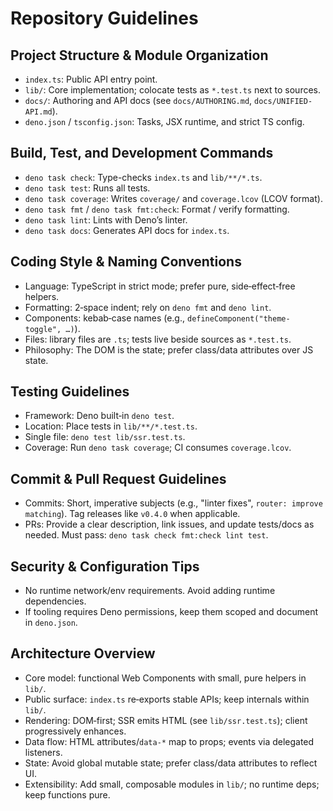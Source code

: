 # Repository Guidelines

## Project Structure & Module Organization
- `index.ts`: Public API entry point.
- `lib/`: Core implementation; colocate tests as `*.test.ts` next to sources.
- `docs/`: Authoring and API docs (see `docs/AUTHORING.md`, `docs/UNIFIED-API.md`).
- `deno.json` / `tsconfig.json`: Tasks, JSX runtime, and strict TS config.

## Build, Test, and Development Commands
- `deno task check`: Type-checks `index.ts` and `lib/**/*.ts`.
- `deno task test`: Runs all tests.
- `deno task coverage`: Writes `coverage/` and `coverage.lcov` (LCOV format).
- `deno task fmt` / `deno task fmt:check`: Format / verify formatting.
- `deno task lint`: Lints with Deno’s linter.
- `deno task docs`: Generates API docs for `index.ts`.

## Coding Style & Naming Conventions
- Language: TypeScript in strict mode; prefer pure, side‑effect‑free helpers.
- Formatting: 2‑space indent; rely on `deno fmt` and `deno lint`.
- Components: kebab‑case names (e.g., `defineComponent("theme-toggle", …)`).
- Files: library files are `.ts`; tests live beside sources as `*.test.ts`.
- Philosophy: The DOM is the state; prefer class/data attributes over JS state.

## Testing Guidelines
- Framework: Deno built‑in `deno test`.
- Location: Place tests in `lib/**/*.test.ts`.
- Single file: `deno test lib/ssr.test.ts`.
- Coverage: Run `deno task coverage`; CI consumes `coverage.lcov`.

## Commit & Pull Request Guidelines
- Commits: Short, imperative subjects (e.g., "linter fixes", `router: improve matching`). Tag releases like `v0.4.0` when applicable.
- PRs: Provide a clear description, link issues, and update tests/docs as needed. Must pass: `deno task check fmt:check lint test`.

## Security & Configuration Tips
- No runtime network/env requirements. Avoid adding runtime dependencies.
- If tooling requires Deno permissions, keep them scoped and document in `deno.json`.

## Architecture Overview
- Core model: functional Web Components with small, pure helpers in `lib/`.
- Public surface: `index.ts` re‑exports stable APIs; keep internals within `lib/`.
- Rendering: DOM‑first; SSR emits HTML (see `lib/ssr.test.ts`); client progressively enhances.
- Data flow: HTML attributes/`data-*` map to props; events via delegated listeners.
- State: Avoid global mutable state; prefer class/data attributes to reflect UI.
- Extensibility: Add small, composable modules in `lib/`; no runtime deps; keep functions pure.
